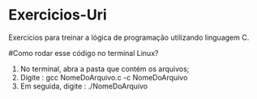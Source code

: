 # Exercicios-Uri

Exercicios para treinar a lógica de programação utilizando linguagem C. 


#Como rodar esse código no terminal Linux? 

1. No terminal, abra a pasta que contém os arquivos;
2.  Digite : gcc NomeDoArquivo.c -c NomeDoArquivo
3. Em seguida, digite : ./NomeDoArquivo 
